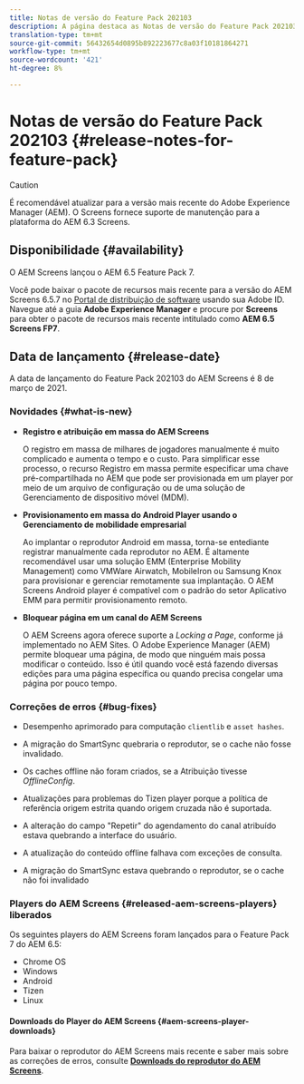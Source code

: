 ```yaml
---
title: Notas de versão do Feature Pack 202103
description: A página destaca as Notas de versão do Feature Pack 202103.
translation-type: tm+mt
source-git-commit: 56432654d0895b892223677c8a03f10181864271
workflow-type: tm+mt
source-wordcount: '421'
ht-degree: 8%

---
```



# Notas de versão do Feature Pack 202103 {#release-notes-for-feature-pack}

>[!CAUTION]
>É recomendável atualizar para a versão mais recente do Adobe Experience Manager (AEM). O Screens fornece suporte de manutenção para a plataforma do AEM 6.3 Screens.

## Disponibilidade {#availability}

O AEM Screens lançou o AEM 6.5 Feature Pack 7.

Você pode baixar o pacote de recursos mais recente para a versão do AEM Screens 6.5.7 no [Portal de distribuição de software](https://experience.adobe.com/#/downloads/content/software-distribution/en/aem.html) usando sua Adobe ID. Navegue até a guia **Adobe Experience Manager** e procure por **Screens** para obter o pacote de recursos mais recente intitulado como **AEM 6.5 Screens FP7**.

## Data de lançamento {#release-date}

A data de lançamento do Feature Pack 202103 do AEM Screens é 8 de março de 2021.

### Novidades {#what-is-new}

* **Registro e atribuição em massa do AEM Screens**

   O registro em massa de milhares de jogadores manualmente é muito complicado e aumenta o tempo e o custo. Para simplificar esse processo, o recurso Registro em massa permite especificar uma chave pré-compartilhada no AEM que pode ser provisionada em um player por meio de um arquivo de configuração ou de uma solução de Gerenciamento de dispositivo móvel (MDM).

* **Provisionamento em massa do Android Player usando o Gerenciamento de mobilidade empresarial**

   Ao implantar o reprodutor Android em massa, torna-se entediante registrar manualmente cada reprodutor no AEM. É altamente recomendável usar uma solução EMM (Enterprise Mobility Management) como VMWare Airwatch, MobileIron ou Samsung Knox para provisionar e gerenciar remotamente sua implantação. O AEM Screens Android player é compatível com o padrão do setor Aplicativo EMM para permitir provisionamento remoto.

* **Bloquear página em um canal do AEM Screens**

   O AEM Screens agora oferece suporte a *Locking a Page*, conforme já implementado no AEM Sites. O Adobe Experience Manager (AEM) permite bloquear uma página, de modo que ninguém mais possa modificar o conteúdo. Isso é útil quando você está fazendo diversas edições para uma página específica ou quando precisa congelar uma página por pouco tempo.

### Correções de erros {#bug-fixes}

* Desempenho aprimorado para computação `clientlib` e `asset hashes`.

* A migração do SmartSync quebraria o reprodutor, se o cache não fosse invalidado.

* Os caches offline não foram criados, se a Atribuição tivesse *OfflineConfig*.

* Atualizações para problemas do Tizen player porque a política de referência origem estrita quando origem cruzada não é suportada.

* A alteração do campo &quot;Repetir&quot; do agendamento do canal atribuído estava quebrando a interface do usuário.

* A atualização do conteúdo offline falhava com exceções de consulta.

* A migração do SmartSync estava quebrando o reprodutor, se o cache não foi invalidado


### Players do AEM Screens {#released-aem-screens-players} liberados

Os seguintes players do AEM Screens foram lançados para o Feature Pack 7 do AEM 6.5:

* Chrome OS
* Windows
* Android
* Tizen
* Linux

#### Downloads do Player do AEM Screens {#aem-screens-player-downloads}

Para baixar o reprodutor do AEM Screens mais recente e saber mais sobre as correções de erros, consulte **[Downloads do reprodutor do AEM Screens](https://download.macromedia.com/screens/index.html)**.
